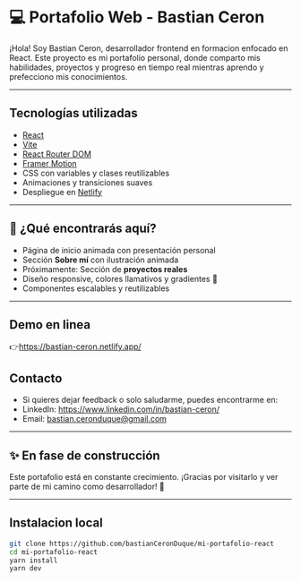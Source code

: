 # 💻 Portafolio Web - Bastian Ceron

¡Hola! Soy Bastian Ceron, desarrollador frontend en formacion enfocado en React.
Este proyecto es mi portafolio personal, donde comparto mis habilidades, proyectos y progreso en tiempo real mientras aprendo y prefecciono mis conocimientos.

---

## Tecnologías utilizadas

- [React](https://reactjs.org/)
- [Vite](https://vitejs.dev/)
- [React Router DOM](https://reactrouter.com/)
- [Framer Motion](https://www.framer.com/motion/)
- CSS con variables y clases reutilizables
- Animaciones y transiciones suaves
- Despliegue en [Netlify](https://netlify.com)

---

## 🎯 ¿Qué encontrarás aquí?

- Página de inicio animada con presentación personal
- Sección **Sobre mí** con ilustración animada
- Próximamente: Sección de **proyectos reales**
- Diseño responsive, colores llamativos y gradientes 🎨
- Componentes escalables y reutilizables

---
## Demo en linea
👉https://bastian-ceron.netlify.app/

## Contacto
- Si quieres dejar feedback o solo saludarme, puedes encontrarme en:
- LinkedIn: https://www.linkedin.com/in/bastian-ceron/
- Email: bastian.ceronduque@gmail.com
---
## ✨ En fase de construcción
Este portafolio está en constante crecimiento.
¡Gracias por visitarlo y ver parte de mi camino como desarrollador! 🚀

---
## Instalacion local

```bash
git clone https://github.com/bastianCeronDuque/mi-portafolio-react
cd mi-portafolio-react
yarn install
yarn dev

